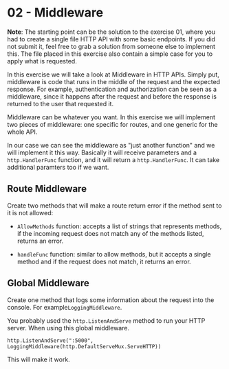 # 02 - Middleware

**Note**: The starting point can be the solution to the exercise 01, where you had
to create a single file HTTP API with some basic endpoints. If you did not submit
it, feel free to grab a solution from someone else to implement this. The file
placed in this exercise also contain a simple case for you to apply what is requested.

In this exercise we will take a look at Middleware in HTTP APIs. Simply put, middleware
is code that runs in the middle of the request and the expected response. For example,
authentication and authorization can be seen as a middleware, since it happens after
the request and before the response is returned to the user that requested it.

Middleware can be whatever you want. In this exercise we will implement two pieces of
middleware: one specific for routes, and one generic for the whole API.

In our case we can see the middleware as "just another function" and we will
implement it this way. Basically it will receive parameters and a `http.HandlerFunc`
function, and it will return a `http.HandlerFunc`. It can take additional paramters
too if we want.

## Route Middleware

Create two methods that will make a route return error if the method sent to it
is not allowed:

* `AllowMethods` function: accepts a list of strings that represents methods,
if the incoming request does not match any of the methods listed, returns an error.

* `handleFunc` function: similar to allow methods, but it accepts a single method
and if the request does not match, it returns an error.

## Global Middleware

Create one method that logs some information about the request into the console.
For example`LoggingMiddleware`.

You probably used the `http.ListenAndServe` method to run your HTTP server. When
using this global middleware.

```
http.ListenAndServe(":5000", LoggingMiddleware(http.DefaultServeMux.ServeHTTP))
```

This will make it work.
